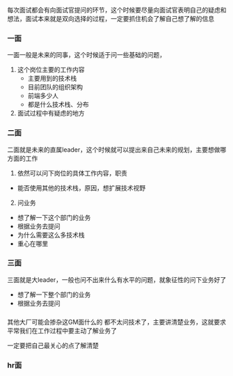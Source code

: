 ### 
每次面试都会有向面试官提问的环节，这个时候要尽量向面试官表明自己的疑虑和想法，面试本来就是双向选择的过程，一定要抓住机会了解自己想了解的信息

### 一面

一面一般是未来的同事，这个时候适于问一些基础的问题，
1. 这个岗位主要的工作内容
    - 主要用到的技术栈
    - 目前团队的组织架构
    - 前端多少人
    - 都是什么技术栈、分布
2. 面试过程中有疑虑的地方

### 二面

二面就是未来的直属leader，这个时候就可以提出来自己未来的规划，主要想做哪方面的工作
1. 依然可以问下岗位的具体工作内容，职责
  - 能否使用其他的技术栈，原因，想扩展技术视野
2. 问业务
  - 想了解一下这个部门的业务
  - 根据业务去提问
  - 为什么需要这么多技术栈
  - 重心在哪里


### 三面
三面就是大leader，一般也问不出来什么有水平的问题，就象征性的问下业务好了

- 想了解一下整个部门的业务
- 根据业务去提问


### 
其他大厂可能会掺杂这GM面什么的
都不太问技术了，主要讲清楚业务，这就要求平常我们在工作过程中要主动了解业务了

一定要把自己最关心的点了解清楚


### hr面
